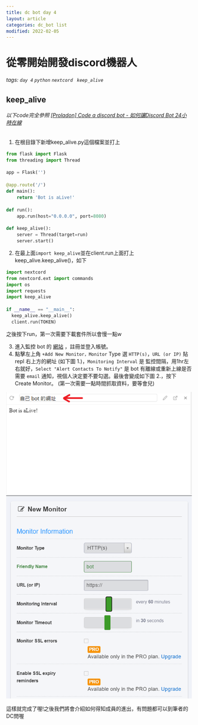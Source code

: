 ```yaml
---
title: dc bot day 4
layout: article
categories: dc_bot list
modified: 2022-02-05
---
```


# 從零開始開發discord機器人

###### tags: `day 4` `python` `nextcord` ` keep_alive`

## keep_alive
###### 以下code完全參照 [[Proladon] Code a discord bot - 如何讓Discord Bot 24小時在線](https://reurl.cc/MZ45yW)

1. 在根目錄下新增keep_alive.py這個檔案並打上

```py
from flask import Flask
from threading import Thread

app = Flask('')

@app.route('/')
def main():
    return 'Bot is aLive!'

def run():
    app.run(host="0.0.0.0", port=8080)

def keep_alive():
    server = Thread(target=run)
    server.start()
```
2. 在最上面`import keep_alive`並在client.run上面打上keep_alive.keep_alive()，如下

```py
import nextcord
from nextcord.ext import commands
import os
import requests
import keep_alive

if __name__ == "__main__":
  keep_alive.keep_alive() 
  client.run(TOKEN)
```
之後按下run，第一次需要下載套件所以會慢一點w

3. 進入監控 bot 的 [網站](https://uptimerobot.com/) ，註冊並登入帳號。
4. 點擊左上角 `+Add New Monitor，Monitor` Type 選 `HTTP(s)`，`URL (or IP)` 貼 repl 右上方的網址 (如下圖 1.)，`Monitoring Interval` 是 監控間隔，用1hr左右就好，`Select "Alert Contacts To Notify"` 是 bot 有離線或重新上線是否需要 `email` 通知，視個人決定要不要勾選。最後會變成如下圖 2.，按下 Create Monitor。 (第一次需要一點時間抓取資料，要等會兒)




![bot_url](/images/bot_day_4/bot_url.png)
![monitor](/images/bot_day_4/monitor.png)

這樣就完成了喔!之後我們將會介紹如何得知成員的進出，有問題都可以到筆者的DC問喔